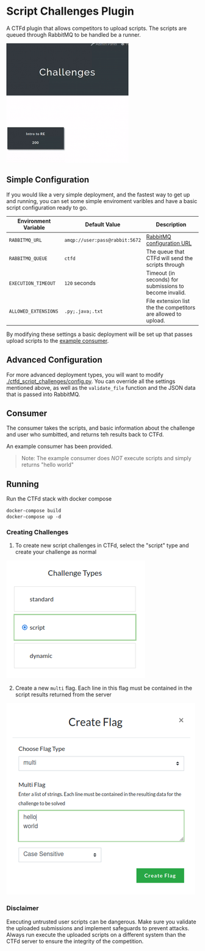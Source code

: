 # Script Challenges Plugin

A CTFd plugin that allows competitors to upload scripts. The scripts are queued through RabbitMQ to be handled be a runner.

![](./img/solve.gif)

## Simple Configuration
If you would like a very simple deployment, and the fastest way to get up and running, you can set some simple enviroment varibles and have
a basic script configuration ready to go.

| **Environment Variable** | **Default Value** | **Description** |
|--------------------------|-------------------|-----------------|
|`RABBITMQ_URL` |`amqp://user:pass@rabbit:5672`| [RabbitMQ configuration URL](https://pika.readthedocs.io/en/latest/modules/parameters.html#urlparameters) |
|`RABBITMQ_QUEUE`|`ctfd`|The queue that CTFd will send the scripts through|
|`EXECUTION_TIMEOUT`|`120` seconds  |Timeout (in seconds) for submissions to become invalid.|
|`ALLOWED_EXTENSIONS`|`.py;.java;.txt`|File extension list the the competitors are allowed to upload.|

By modifying these settings a basic deployment will be set up that passes upload scripts to the [example consumer](./consumer/README.md).

## Advanced Configuration
For more advanced deployment types, you will want to modify [./ctfd_script_challenges/config.py](). You can override all the settings mentioned above, as well as the `validate_file` function and the JSON data that is passed into RabbitMQ.

## Consumer

The consumer takes the scripts, and basic information about the challenge and user who sumbitted, and returns teh results back to CTFd.

An example consumer has been provided. 

>Note: The example consumer does _NOT_ execute scripts and simply returns "hello world"

## Running

Run the CTFd stack with docker compose
```
docker-compose build
docker-compose up -d
```

### Creating Challenges

1. To create new script challenges in CTFd, select the "script" type and create your challenge as normal


![](./img/challenge.png)

2. Create a new `multi` flag. Each line in this flag must be contained in the script results returned from the server


![](./img/flag.png)


### Disclaimer
Executing untrusted user scripts can be dangerous. Make sure you validate the uploaded submissions and implement safeguards to prevent attacks. Always run execute the uploaded scripts on a different system than the CTFd server to ensure the integrity of the competition.